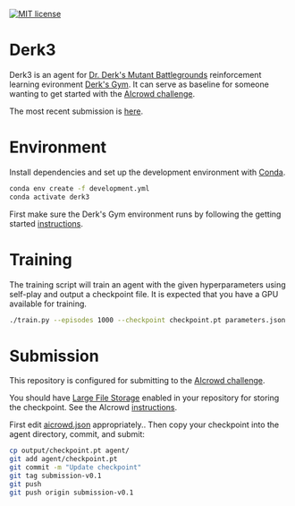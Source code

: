 [![MIT license](https://img.shields.io/badge/License-MIT-blue.svg)](LICENSE)

Derk3
=====

Derk3 is an agent for [Dr. Derk's Mutant Battlegrounds](https://derkgame.com/)
reinforcement learning evironment [Derk's Gym](https://gym.derkgame.com/). It
can serve as baseline for someone wanting to get started with the [AIcrowd
challenge](https://www.aicrowd.com/challenges/dr-derks-mutant-battlegrounds).

The most recent submission is
[here](https://www.aicrowd.com/challenges/dr-derks-mutant-battlegrounds/submissions/123185).

Environment
===========

Install dependencies and set up the development environment with
[Conda](https://docs.conda.io/en/latest/).

```sh
conda env create -f development.yml
conda activate derk3
```

First make sure the Derk's Gym environment runs by following the getting started
[instructions](https://gym.derkgame.com/).

Training
========

The training script will train an agent with the given hyperparameters using
self-play and output a checkpoint file. It is expected that you have a GPU
available for training.

```sh
./train.py --episodes 1000 --checkpoint checkpoint.pt parameters.json
```

Submission
==========

This repository is configured for submitting to the [AIcrowd
challenge](https://www.aicrowd.com/challenges/dr-derks-mutant-battlegrounds).

You should have [Large File Storage](https://git-lfs.github.com/) enabled in
your repository for storing the checkpoint. See the AIcrowd
[instructions](https://discourse.aicrowd.com/t/how-to-upload-large-files-size-to-your-submission/2304).

First edit [aicrowd.json](aicrowd.json) appropriately.. Then copy your
checkpoint into the agent directory, commit, and submit:

```sh
cp output/checkpoint.pt agent/
git add agent/checkpoint.pt
git commit -m "Update checkpoint"
git tag submission-v0.1
git push
git push origin submission-v0.1
```
